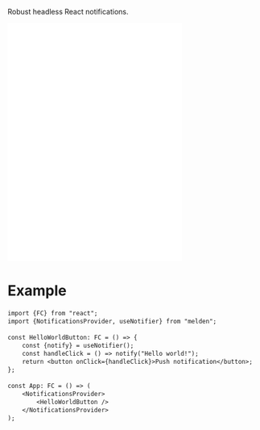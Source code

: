 Robust headless React notifications.

![Notifications in action](https://github.com/hahanein/melden/raw/main/recording.webp)

# Example

```tsx
import {FC} from "react";
import {NotificationsProvider, useNotifier} from "melden";

const HelloWorldButton: FC = () => {
	const {notify} = useNotifier();
	const handleClick = () => notify("Hello world!");
	return <button onClick={handleClick}>Push notification</button>;
};

const App: FC = () => (
	<NotificationsProvider>
		<HelloWorldButton />
	</NotificationsProvider>
);
```
